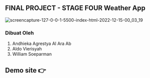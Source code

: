 ## FINAL PROJECT - STAGE FOUR Weather App

![screencapture-127-0-0-1-5500-index-html-2022-12-15-00_03_19](https://user-images.githubusercontent.com/100175934/207662355-bfb25941-c309-4c65-9ef5-c73a6e5c0e0a.png)

### Dibuat Oleh

1. Andhieka Agrestya Al Ara Ab
2. Aldo Vierisyah
3. William Soeparman

## Demo site 👉 
